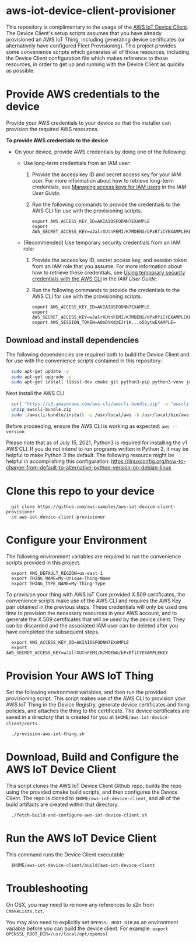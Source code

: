 # aws-iot-device-client-provisioner

This repository is complimentary to the usage of the [AWS IoT Device Client](https://github.com/awslabs/aws-iot-device-client/). The Device Client's setup scripts assumes that you have already provisioned an AWS IoT Thing, including generating device certificates (or alternatively have configured Fleet Provisioning). This project provides some convenience scripts which generates all of those resources, including the Device Client configuration file which makes reference to those resources, in order to get up and running with the Device Client as quickly as possible.

# Provide AWS credentials to the device

Provide your AWS credentials to your device so that the installer can provision the required AWS resources. 


**To provide AWS credentials to the device**
+ On your device, provide AWS credentials by doing one of the following:
  + Use long\-term credentials from an IAM user:

    1. Provide the access key ID and secret access key for your IAM user. For more information about how to retrieve long\-term credentials, see [Managing access keys for IAM users](https://docs.aws.amazon.com/IAM/latest/UserGuide/id_credentials_access-keys.html) in the *IAM User Guide*.

    1. Run the following commands to provide the credentials to the AWS CLI for use with the provisioning scripts.

       ```
       export AWS_ACCESS_KEY_ID=AKIAIOSFODNN7EXAMPLE
       export AWS_SECRET_ACCESS_KEY=wJalrXUtnFEMI/K7MDENG/bPxRfiCYEXAMPLEKEY
       ```
  + \(Recommended\) Use temporary security credentials from an IAM role:

    1. Provide the access key ID, secret access key, and session token from an IAM role that you assume. For more information about how to retrieve these credentials, see [Using temporary security credentials with the AWS CLI](https://docs.aws.amazon.com/IAM/latest/UserGuide/id_credentials_temp_use-resources.html#using-temp-creds-sdk-cli) in the *IAM User Guide*.

    1. Run the following commands to provide the credentials to the AWS CLI for use with the provisioning scripts.

       ```
       export AWS_ACCESS_KEY_ID=AKIAIOSFODNN7EXAMPLE
       export AWS_SECRET_ACCESS_KEY=wJalrXUtnFEMI/K7MDENG/bPxRfiCYEXAMPLEKEY
       export AWS_SESSION_TOKEN=AQoDYXdzEJr1K...o5OytwEXAMPLE=
       ```

## Download and install dependencies

The following dependencies are required both to build the Device Client and for use with the convenience scripts contained in this repository:
```bash
  sudo apt-get update -y
  sudo apt-get upgrade -y
  sudo apt-get install libssl-dev cmake git python3-pip python3-venv jq -y
```

Next install the AWS CLI
```bash
  curl "https://s3.amazonaws.com/aws-cli/awscli-bundle.zip" -o "awscli-bundle.zip"
  unzip awscli-bundle.zip
  sudo ./awscli-bundle/install -i /usr/local/aws -b /usr/local/bin/aws  
```

Before proceeding, ensure the AWS CLI is working as expected: `aws --version` 

Please note that as of July 15, 2021, Python3 is required for installing the v1 AWS CLI. If you do not intend to run programs written in Python 2, it may be helpful to make Python 3 the default. The following resource might be helpful in accomplishing this configuration: https://linuxconfig.org/how-to-change-from-default-to-alternative-python-version-on-debian-linux


# Clone this repo to your device

```
  git clone https://github.com/aws-samples/aws-iot-device-client-provisioner
  cd aws-iot-device-client-provisioner
```

# Configure your Environment

The following environment variables are required to run the convenience scripts provided in this project. 
```
  export AWS_DEFAULT_REGION=us-east-1
  export THING_NAME=My-Unique-Thing-Name
  export THING_TYPE_NAME=My-Thing-Type
```

To provision your thing with AWS IoT Core provided X.509 certificates, the convenience scripts make use of the AWS CLI and requires the AWS Key pair obtained in the previous steps. These credentials will only be used one time to provision the necessary resources in your AWS account, and to generate the X.509 certificates that will be used by the device client. They can be discarded and the associated IAM user can be deleted after you have completed the subsequent steps.

```
  export AWS_ACCESS_KEY_ID=AKIAIOSFODNN7EXAMPLE
  export AWS_SECRET_ACCESS_KEY=wJalrXUtnFEMI/K7MDENG/bPxRfiCYEXAMPLEKEY
```

# Provision Your AWS IoT Thing

Set the following environment variables, and then run the provided provisioning script. This script makes use of the AWS CLI to provision your AWS IoT Thing in the Device Registry, generate device certificates and thing policies, and attaches the thing to the certificate. The device certificates are saved in a directory that is created for you at `$HOME/aws-iot-device-client/certs`.

```
  ./provision-aws-iot-thing.sh
```

# Download, Build and Configure the AWS IoT Device Client

This script clones the AWS IoT Device Client Github repo, builds the repo using the provided cmake build scripts, and then configures the Device Client. The repo is cloned to `$HOME/aws-iot-device-client`, and all of the build artifacts are created within that directory.

```
  ./fetch-build-and-configure-aws-iot-device-client.sh
```

# Run the AWS IoT Device Client

This command runs the Device Client executable

```
  $HOME/aws-iot-device-client/build/aws-iot-device-client
```


# Troubleshooting

On OSX, you may need to remove any references to s2n from `CMakeLists.txt`.

You may also need to explicitly set `OPENSSL_ROOT_DIR` as an environment variable before you can build the device client.
For example:
`export OPENSSL_ROOT_DIR=/usr/local/opt/openssl`
